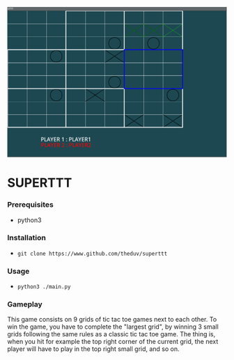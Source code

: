 ![Alt text](usage.png?raw=true)

# SUPERTTT

### Prerequisites
* python3

### Installation
* `git clone https://www.github.com/theduv/superttt`

### Usage
* `python3 ./main.py`

### Gameplay
This game consists on 9 grids of tic tac toe games next to each other.
To win the game, you have to complete the "largest grid", by winning 3 small grids following the same rules as a classic tic tac toe game.
The thing is, when you hit for example the top right corner of the current grid, the next player will have to play in the top right small grid, and so on.

